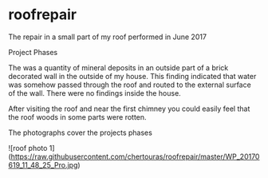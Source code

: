 # roofrepair
The repair in a small part of my roof performed in June 2017 

Project Phases

The was a quantity of mineral deposits in an outside part of 
a brick decorated wall in the outside of my house.
This finding indicated that water was somehow passed through the roof and routed
to the external surface of the wall. There were no findings inside the house. 

After visiting the roof and near the first chimney you could easily feel that 
the roof woods in some parts were rotten. 

The photographs cover the projects phases

![roof photo 1] (https://raw.githubusercontent.com/chertouras/roofrepair/master/WP_20170619_11_48_25_Pro.jpg)
